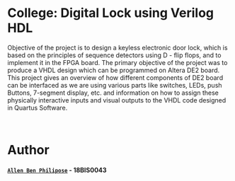 # College: Digital Lock using Verilog HDL

Objective of the project is to design a keyless electronic door lock, which is based on the principles of sequence detectors using D - flip flops, and to implement it in the FPGA board. The primary objective of the project was to produce a VHDL design which can be programmed on Altera DE2 board. This project gives an overview of how different components of DE2 board can be interfaced as we are using various parts like switches, LEDs, push Buttons, 7-segment display, etc. and information on how to assign these physically interactive inputs and visual outputs to the VHDL code designed in Quartus Software.
  
<br/>
  
# Author

#### [``Allen Ben Philipose``](https://abphilip.me/) - 18BIS0043

